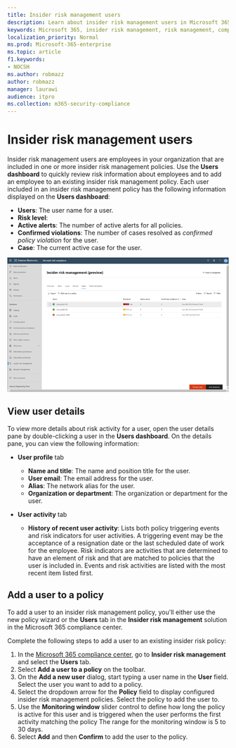 ```yaml
---
title: Insider risk management users
description: Learn about insider risk management users in Microsoft 365
keywords: Microsoft 365, insider risk management, risk management, compliance
localization_priority: Normal
ms.prod: Microsoft-365-enterprise
ms.topic: article
f1.keywords:
- NOCSH
ms.author: robmazz
author: robmazz
manager: laurawi
audience: itpro
ms.collection: m365-security-compliance
---
```


# Insider risk management users

Insider risk management users are employees in your organization that are included in one or more insider risk management policies. Use the **Users dashboard** to quickly review risk information about employees and to add an employee to an existing insider risk management policy. Each user included in an insider risk management policy has the following information displayed on the **Users dashboard**:

- **Users**: The user name for a user.
- **Risk level**: 
- **Active alerts**: The number of active alerts for all policies.
- **Confirmed violations**: The number of cases resolved as *confirmed policy violation* for the user.
- **Case**: The current active case for the user.

![Insider risk management users dashboard](../media/insider-risk-users-dashboard.png)

## View user details

To view more details about risk activity for a user, open the user details pane by double-clicking a user in the **Users dashboard**. On the details pane, you can view the following information:

- **User profile** tab
    - **Name and title**: The name and position title for the user.
    - **User email**: The email address for the user.
    - **Alias**: The network alias for the user.
    - **Organization or department**: The organization or department for the user.

- **User activity** tab
    - **History of recent user activity**: Lists both policy triggering events and risk indicators for user activities. A triggering event may be the acceptance of a resignation date or the last scheduled date of work for the employee. Risk indicators are activities that are determined to have an element of risk and that are matched to policies that the user is included in. Events and risk activities are listed with the most recent item listed first.

## Add a user to a policy

To add a user to an insider risk management policy, you'll either use the new policy wizard or the **Users** tab in the **Insider risk management** solution in the Microsoft 365 compliance center.

Complete the following steps to add a user to an existing insider risk policy:

1. In the [Microsoft 365 compliance center](https://compliance.microsoft.com), go to **Insider risk management** and select the **Users** tab.
2. Select **Add a user to a policy** on the toolbar.
3. On the **Add a new user** dialog, start typing a user name in the **User** field. Select the user you want to add to a policy.
4. Select the dropdown arrow for the **Policy** field to display configured insider risk management policies. Select the policy to add the user to.
5. Use the **Monitoring window** slider control to define how long the policy is active for this user and is triggered when the user performs the first activity matching the policy The range for the monitoring window is 5 to 30 days.
6. Select **Add** and then **Confirm** to add the user to the policy.
